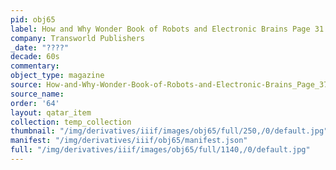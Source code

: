 ```yaml
---
pid: obj65
label: How and Why Wonder Book of Robots and Electronic Brains Page 31
company: Transworld Publishers
_date: "????"
decade: 60s
commentary:
object_type: magazine
source: How-and-Why-Wonder-Book-of-Robots-and-Electronic-Brains_Page_37
source_name:
order: '64'
layout: qatar_item
collection: temp_collection
thumbnail: "/img/derivatives/iiif/images/obj65/full/250,/0/default.jpg"
manifest: "/img/derivatives/iiif/obj65/manifest.json"
full: "/img/derivatives/iiif/images/obj65/full/1140,/0/default.jpg"
---
```


